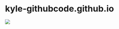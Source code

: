 # kyle-githubcode.github.io
[<img src="https://kylebfaulkner.visualstudio.com/_apis/public/build/definitions/1213d3eb-46f0-47a3-bc37-3dd4987608ee/3/badge"/>](https://kylebfaulkner.visualstudio.com/profile/_build/index?definitionId=3)
